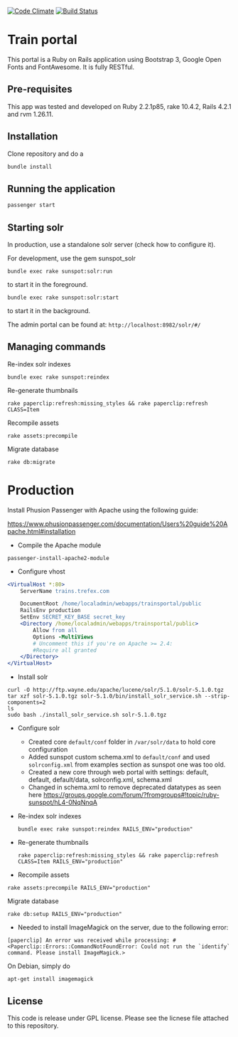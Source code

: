 [![Code Climate](https://codeclimate.com/github/Trefex/trainsportal/badges/gpa.svg)](https://codeclimate.com/github/Trefex/trainsportal)
[![Build Status](https://travis-ci.org/Trefex/trainsportal.svg)](https://travis-ci.org/Trefex/trainsportal)


# Train portal

This portal is a Ruby on Rails application using Bootstrap 3, Google Open Fonts and FontAwesome.
It is fully RESTful.

## Pre-requisites

This app was tested and developed on Ruby 2.2.1p85, rake 10.4.2, Rails 4.2.1 and rvm 1.26.11.

## Installation

Clone repository and do a

```bash
bundle install
```

## Running the application

```bash
passenger start
```

## Starting solr

In production, use a standalone solr server (check how to configure it).

For development, use the gem sunspot_solr

```
bundle exec rake sunspot:solr:run
```

to start it in the foreground.

```
bundle exec rake sunspot:solr:start
```

to start it in the background.

The admin portal can be found at: `http://localhost:8982/solr/#/`

## Managing commands

Re-index solr indexes

```
bundle exec rake sunspot:reindex
```

Re-generate thumbnails

```
rake paperclip:refresh:missing_styles && rake paperclip:refresh CLASS=Item
```

Recompile assets

```
rake assets:precompile
```

Migrate database

```
rake db:migrate
```

# Production

Install Phusion Passenger with Apache using the following guide:

https://www.phusionpassenger.com/documentation/Users%20guide%20Apache.html#installation

* Compile the Apache module

```
passenger-install-apache2-module
```

* Configure vhost

```apache
<VirtualHost *:80>
    ServerName trains.trefex.com

    DocumentRoot /home/localadmin/webapps/trainsportal/public
    RailsEnv production
    SetEnv SECRET_KEY_BASE secret_key
    <Directory /home/localadmin/webapps/trainsportal/public>
        Allow from all
        Options -MultiViews
        # Uncomment this if you're on Apache >= 2.4:
        #Require all granted
    </Directory>
</VirtualHost>
```

* Install solr

```
curl -O http://ftp.wayne.edu/apache/lucene/solr/5.1.0/solr-5.1.0.tgz
tar xzf solr-5.1.0.tgz solr-5.1.0/bin/install_solr_service.sh --strip-components=2
ls
sudo bash ./install_solr_service.sh solr-5.1.0.tgz
```

* Configure solr

  * Created core `default/conf` folder in `/var/solr/data` to hold core configuration
  * Added sunspot custom schema.xml to `default/conf` and used `solrconfig.xml` from examples section as sunspot one was too old.
  * Created a new core through web portal with settings: default, default, default/data, solrconfig.xml, schema.xml
  * Changed in schema.xml to remove deprecated datatypes as seen here https://groups.google.com/forum/?fromgroups#!topic/ruby-sunspot/hL4-0NqNnqA

* Re-index solr indexes

  ```
  bundle exec rake sunspot:reindex RAILS_ENV="production"
  ```

* Re-generate thumbnails

  ```
  rake paperclip:refresh:missing_styles && rake paperclip:refresh CLASS=Item RAILS_ENV="production"
  ```

*  Recompile assets

  ```
  rake assets:precompile RAILS_ENV="production"
  ```

  Migrate database

  ```
  rake db:setup RAILS_ENV="production"
  ```

* Needed to install ImageMagick on the server, due to the following error:

```
[paperclip] An error was received while processing: #<Paperclip::Errors::CommandNotFoundError: Could not run the `identify` command. Please install ImageMagick.>
```

On Debian, simply do

```
apt-get install imagemagick
```

## License

This code is release under GPL license. Please see the licnese file attached to this repository.
